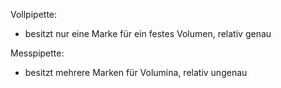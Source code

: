 Vollpipette:
- besitzt nur eine Marke für ein festes Volumen, relativ genau

Messpipette:
- besitzt mehrere Marken für Volumina, relativ ungenau 